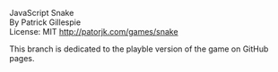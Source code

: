 JavaScript Snake<br/>
By Patrick Gillespie<br/>
License: MIT
http://patorjk.com/games/snake

This branch is dedicated to the playble version of the game on GitHub pages. 
